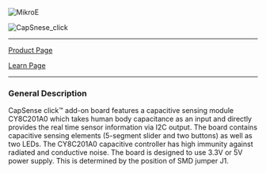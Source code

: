 ![MikroE](http://www.mikroe.com/img/designs/beta/logo_small.png)

![CapSnese_click](http://www.mikroe.com/img/news/2013/12/capsense_click_news_banner.jpg)

---

[Product Page](http://www.mikroe.com/click/capsense/)

[Learn Page](http://learn.mikroe.com/modern-slider-cap-sense/)

---

### General Description
CapSense click™ add-on board features a capacitive sensing module CY8C201A0 which 
takes human body capacitance as an input and directly provides the real time sensor 
information via I2C output. The board contains capacitive sensing elements 
(5-segment slider and two buttons) as well as two LEDs. The CY8C201A0 capacitive 
controller has high immunity against radiated and conductive noise. The board is 
designed to use 3.3V or 5V power supply. This is determined by the position of SMD 
jumper J1.
